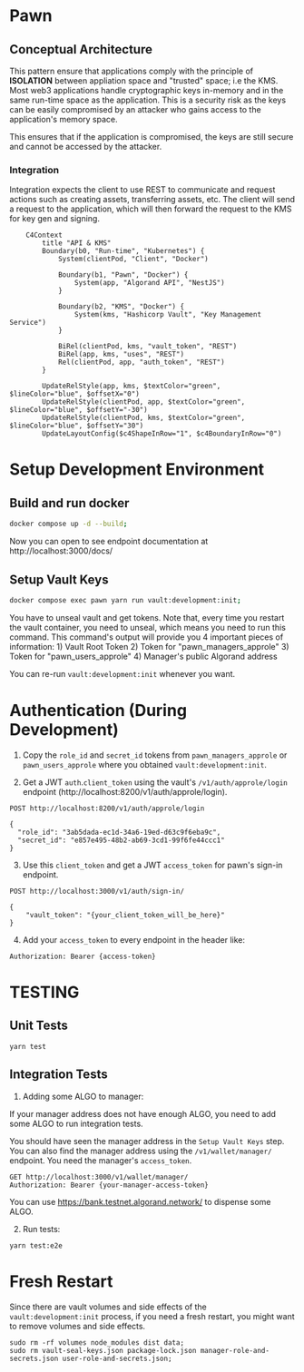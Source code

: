 # Pawn

## Conceptual Architecture

This pattern ensure that applications comply with the principle of **ISOLATION** between appliation space and "trusted" space; i.e the KMS.
Most web3 applications handle cryptographic keys in-memory and in the same run-time space as the application. This is a security risk as the keys can be easily compromised by an attacker who gains access to the application's memory space.

This ensures that if the application is compromised, the keys are still secure and cannot be accessed by the attacker.

### Integration

Integration expects the client to use REST to communicate and request actions such as creating assets, transferring assets, etc. The client will send a request to the application, which will then forward the request to the KMS for key gen and signing.

```mermaid
    C4Context
        title "API & KMS"
        Boundary(b0, "Run-time", "Kubernetes") {
            System(clientPod, "Client", "Docker")

            Boundary(b1, "Pawn", "Docker") {
                System(app, "Algorand API", "NestJS")
            }

            Boundary(b2, "KMS", "Docker") {
                System(kms, "Hashicorp Vault", "Key Management Service")
            }

            BiRel(clientPod, kms, "vault_token", "REST")
            BiRel(app, kms, "uses", "REST")
            Rel(clientPod, app, "auth_token", "REST")
        }

        UpdateRelStyle(app, kms, $textColor="green", $lineColor="blue", $offsetX="0")
        UpdateRelStyle(clientPod, app, $textColor="green", $lineColor="blue", $offsetY="-30")
        UpdateRelStyle(clientPod, kms, $textColor="green", $lineColor="blue", $offsetY="30")
        UpdateLayoutConfig($c4ShapeInRow="1", $c4BoundaryInRow="0")

```

# Setup Development Environment

## Build and run docker
```bash
docker compose up -d --build;
```

Now you can open to see endpoint documentation at http://localhost:3000/docs/

## Setup Vault Keys

```bash
docker compose exec pawn yarn run vault:development:init;
```
You have to unseal vault and get tokens.
Note that, every time you restart the vault container, you need to unseal, which means you need to run this command.
This command's output will provide you 4 important pieces of information:
    1) Vault Root Token
    2) Token for "pawn_managers_approle"
    3) Token for "pawn_users_approle"
    4) Manager's public Algorand address

You can re-run `vault:development:init` whenever you want.


# Authentication (During Development)

1. Copy the `role_id` and `secret_id` tokens from `pawn_managers_approle` or `pawn_users_approle` where you obtained `vault:development:init`.

2. Get a JWT `auth`.`client_token` using the vault's `/v1/auth/approle/login` endpoint (http://localhost:8200/v1/auth/approle/login).

```
POST http://localhost:8200/v1/auth/approle/login

{
  "role_id": "3ab5dada-ec1d-34a6-19ed-d63c9f6eba9c",
  "secret_id": "e857e495-48b2-ab69-3cd1-99f6fe44ccc1"
}
```

3. Use this `client_token` and get a JWT `access_token` for pawn's sign-in endpoint.

```
POST http://localhost:3000/v1/auth/sign-in/

{
    "vault_token": "{your_client_token_will_be_here}"
}
```

4. Add your `access_token` to every endpoint in the header like:

```
Authorization: Bearer {access-token}
```

# TESTING

## Unit Tests

```
yarn test
```

## Integration Tests

1) Adding some ALGO to manager:

If your manager address does not have enough ALGO, you need to add some ALGO to run integration tests.

You should have seen the manager address in the `Setup Vault Keys` step.
You can also find the manager address using the `/v1/wallet/manager/` endpoint. You need the manager's `access_token`.
```
GET http://localhost:3000/v1/wallet/manager/
Authorization: Bearer {your-manager-access-token}
```

You can use https://bank.testnet.algorand.network/ to dispense some ALGO.

2) Run tests:

```
yarn test:e2e
```


# Fresh Restart

Since there are vault volumes and side effects of the `vault:development:init` process, if you need a fresh restart, you might want to remove volumes and side effects.

```
sudo rm -rf volumes node_modules dist data;
sudo rm vault-seal-keys.json package-lock.json manager-role-and-secrets.json user-role-and-secrets.json;
```
